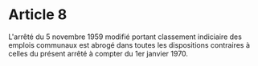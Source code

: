 # Article 8

L'arrêté du 5 novembre 1959 modifié portant classement indiciaire des emplois communaux est abrogé dans toutes les dispositions contraires à celles du présent arrêté à compter du 1er janvier 1970.
